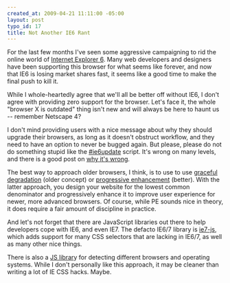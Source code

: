 ```yaml
--- 
created_at: 2009-04-21 11:11:00 -05:00
layout: post
typo_id: 17
title: Not Another IE6 Rant
---
```

<p>For the last few months I've seen some aggressive campaigning to rid the online world of <a href="http://en.wikipedia.org/wiki/Internet_Explorer_6">Internet Explorer 6</a>. Many web developers and designers have been supporting this browser for what seems like forever, and now that IE6 is losing market shares fast, it seems like a good time to make the final push to kill it.</p>
<p>While I whole-heartedly agree that we'll all be better off without IE6, I don't agree with providing zero support for the browser. Let's face it, the whole "browser X is outdated" thing isn't new and will always be here to haunt us -- remember Netscape 4?</p>
<p>I don't mind providing users with a nice message about why they should upgrade their browsers, as long as it doesn't obstruct workflow, and they need to have an option to never be bugged again. But please, please do not do something stupid like the <a href="http://ie6update.com/">#ie6update</a> script. It's wrong on many levels, and there is a good post on <a href="http://www.friskdesign.com/2009/04/21/why-ie6update-is-wrong/">why it's wrong</a>.</p>
<p>The best way to approach older browsers, I think, is to use to use <a href="http://en.wikipedia.org/wiki/Fault-tolerant_system">graceful degradation</a> (older concept) or <a href="http://en.wikipedia.org/wiki/Progressive_enhancement">progressive enhancement</a> (better). With the latter approach, you design your website for the lowest common denominator and progressively enhance it to improve user experience for newer, more advanced browsers. Of course, while PE sounds nice in theory, it does require a fair amount of discipline in practice.</p>
<p>And let's not forget that there are JavaScript libraries out there to help developers cope with IE6, and even IE7. The defacto IE6/7 library is <a href="http://code.google.com/p/ie7-js/">ie7-js</a>, which adds support for many CSS selectors that are lacking in IE6/7, as well as many other nice things.</p>
<p>There is also a <a href="http://rafael.adm.br/css_browser_selector/">JS librar</a>y for detecting different browsers and operating systems. While I don't personally like this approach, it may be cleaner than writing a lot of IE CSS hacks. Maybe.</p>

